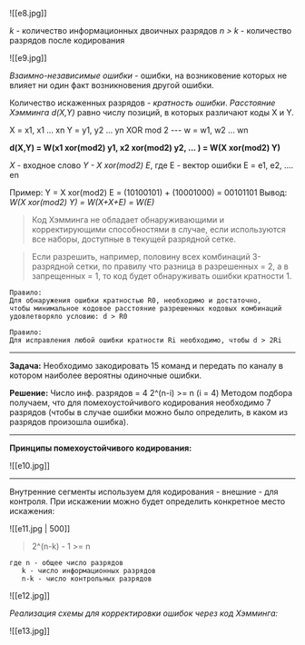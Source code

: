 
![[e8.jpg]]

*k* - количество информационных двоичных разрядов
*n > k* - количество разрядов после кодирования 

![[e9.jpg]]


*Взаимно-независимые ошибки* - ошибки, на возниковение которых не влияет ни один факт возникновения другой ошибки. 

Количество искаженных разрядов - *кратность ошибки*.
*Расстояние Хэмминга d(X,Y)*  равно числу позиций, в которых различают коды X и Y. 

X = x1, x1 ... xn 
Y = y1, y2 ... yn
XOR mod 2 ---
w = w1, w2 ... wn

**d(X,Y) = W(x1 xor(mod2) y1, x2 xor(mod2) y2, ... ) = W(X xor(mod2) Y)**

*X* - входное слово
*Y - X xor(mod2) E*, где E - вектор ошибки
E = e1, e2, .... en 

Пример: Y = X xor(mod2) E = (10100101) + (10001000) = 00101101
Вывод: *W(X xor(mod2) Y) = W(X+X+E) = W(E)*

> Код Хэмминга не обладает обнаруживающими и корректирующими способностями в случае, если используются все наборы, доступные в текущей разрядной сетке. 

> Если разрешить, например, половину всех комбинаций 3-разрядной сетки, по правилу что разница в разрешенных = 2, а в запрещенных = 1, то код будет обнаруживать ошибки кратности 1.

	Правило:
	Для обнаружения ошибки кратностью R0, необходимо и достаточно, 
	чтобы минимальное кодовое расстояние разрешенных кодовых комбинаций
	удовлетворяло условию: d > R0

	Правило: 
	Для исправления любой ошибки кратности Ri необходимо, чтобы d > 2Ri

---
**Задача:** 
Необходимо закодировать 15 команд и передать по каналу в котором наиболее вероятны одиночные ошибки. 

**Решение:**
Число инф. разрядов = 4
2^(n-i) >= n (i = 4)
Методом подбора получаем, что для помехоустойчивого кодирования необходимо 7 разрядов (чтобы в случае ошибки можно было определить, в каком из разрядов произошла ошибка). 

---
**Принципы помехоустойчивого кодирования:**

![[e10.jpg]]

---

Внутренние сегменты используем для кодирования - внешние - для контроля. При искажении можно будет определить конкретное место искажения:

![[e11.jpg | 500]]

> 2^(n-k) - 1 >= n

	где n - общее число разрядов
	   k - число информационных разрядов
	   n-k - число контрольных разрядов

![[e12.jpg]]

*Реализация схемы для корректировки ошибок через код Хэмминга:*

![[e13.jpg]]
